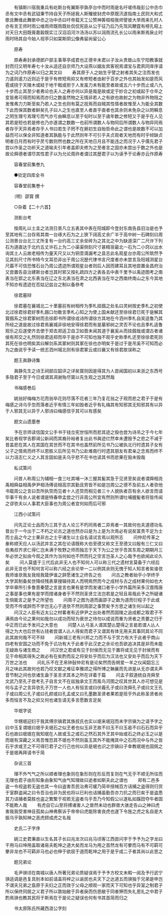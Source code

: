<!-- { "loadSidebar": true } -->
　　有镇斯川宿我重兵有屹斯台有翼斯亭孰亭台中而时雨是名吁嗟伟哉彭公中丞巾丞有文中丞有武钺秉节持自天子所拯我人斯殱彼豺虎中原既汛遂指南土民则大和式歌且舞维此舞歌中丞之功中丞曰吁帝载天工公赞神筭桓桓我师譬彼大旱雨来孔时人亦有言王师时雨公维雨师既雨既处侃侃宪臣从公于征乃后乃先驾风鞭霆有榜孔昭上对天日大田既膏嘉榖既实江汉滔滔河汴汤汤以苏以润雨流孔长公以雨来斯焉戾止时雨时旸其自今始人视亭只如棠斯阴公像弗留尚留公心

　　原寿

　　原寿寿封承德郎户部主事草亭成君也正德辛未君以子汝从贵致山东宁阳教事就封而归又明年寿七十汝从适还自京师乃大设燕以姻友宾客祝焉谓宝与君夙同庠序请为之词乃作原寿以归之其文曰
　　寿其原于人之始生乎譬之射者其矢之注而发也力逺则逺力近则近于是乎有修短焉抑又有修短者由射于百步之外也其始发如是而风雹或挠于天陵木或絓于地干戟或拒于人发虽力未有能至者故或五六十步而止或八九十步而止其至少者弗论也夫人之寿亦何以异是哉是故或定于妙合之初或起于仓卒之变皆弗可得而知焉而亦归之数虽然物之无情非若人之有欲也故射之为物非外物阻之发惟弗力力斯至矣乃若人之生也则有莫之戕焉而自贼其性情者故惟至人为能全其数下此而保其数者鲜矣孔子曰人之生也直至人者直乎直者也其余则未免杂之以罔瞬息之罔生理亏焉理亏而气亦亏由瞬息以至于旬时以至于歳年数之修短又于是乎在人见其若是短也若是修也乃亦遂谓之数数一也前所谓数人与物同后所谓数人与物异同焉者存乎天异焉者存乎人书曰若生子罔不在厥初生自贻哲命此之谓也是故数不可以加益而可以保全非知道者其孰能与于此然则年不可引乎夫贞观者天地而有时乎倾缺贞明者日月而有时乎昃亏数则然也数之所在天地日月且不能违之而况于人乎儒先君子尝以作圣之功祈天之道喻夫引年者盖即夫修为之至者言之固亦未尝出于数之外也是故论舜德者谓尽其性君子以为允论周祚者谓过其歴君子以为诬予于论寿亦云作原寿

　　容春堂前集巻九

　　●钦定四库全书

　　容春堂前集巻十

　　（明）邵寳 撰

　　○杂着【二十六首】

　　测影台考

　　按周礼以土圭之法测日景凡立五表其中表在阳城即今登封东南告县旧治是也予至其地有二台存焉其南一台琢大石为之上狭下阔高丈余广半于高中树一石碑刻曰周公测景台台北三丈所复有一台约高三丈余垒砖为之其北之中为缺道深广二尺许下列石为道直达于北约五丈许石上为二小渠渠侧刻尺寸甚精宻最北一石为二小窍以出水询其土人云故老相传为量天尺又以为铜壶滴漏考之县志此名观星台亦周公所筑然予见其刻尺寸所书特今文耳恐非出于周公况歴代律书言尺度者亦未尝言及阳城测星台尺葢不可信恐惟石台乃周公遗迹所谓观星台者则后人因而建耳且其地尝置金昌府治又尝置告县治建斯台者岂其时邪又按礼疏四方之表各去中表千里予以禹迹图考之南表当在郢之北东表当在辽之东北表当在肃之北西表当在华之西南终南山之东今其地不知亦有遗迹在否姑记兹台之制以备叅考

　　徐君墓辩

　　徐君墓在襄城北二十里墓前有树相传为季札挂劔之处名曰灵树按史季札之初使北过徐君徐君好季札劔口勿敢言季札心知之为使上国未献还至徐徐君巳死于是解其寳劔系之徐君冢树而去徐即书所谓徐戎诗所谓徐方其地在今泗州季札自吴适鲁乃其所经之道是故过徐君焉襄城非徐地安得徐君而有是墓邪树之灵否不论也且季札适鲁观乐之后遂使齐去使于郑去郑适卫自卫如晋未闻其道于襄奚从而挂劔哉或谓古者诸侯有邦交之礼然则徐君适郑而卒于是亦不可知也独不观乎史称季札还至徐徐君死则其死在徐也明矣其曰解剑系其冢树则其冢在徐也亦明矣于是过于是吊奚不可知而必为之曲说乎予读一统志泗州城北则有徐君冢云或曰襄又有徐君故误称之

　　题王眞静诗集

　　眞静先生之诗王祠部应韶评之详矣寳则因是得其为人尝闻国初以来浙之东西号多隐君子至于今日或谓其凋谢殆尽寳以先生观之岂其然哉

　　书梅感巻后

　　姚翁好梅梅方花而翁卒花则尽落不花者三年乃复花翁之子观而悲之君子于是有梅感之诗乌乎忽而落者近乎有情三年如毁者近乎有礼梅其有知邪其无知邪其有以异于人邪其无以异于人邪诗曰梅感信乎其可以有感矣

　　题文山遗墨巻

　　予在京师读信国文公手书于钱佥宪世恒所而悲其迹之毁也尝为诗吊之于今七年矣比者视学吉郡谒公新祠而其裔孙裕者复出此书眞迹烂然幸未遭毁予之悲之不减于昔盖悲在其人在其国在其世而不在其书也虽然前所见书乃公被执北行时遗其子女有父子之情焉而终不以恩胜义后所见书乃公赴难南行时遗其朋友有君亲之念焉而终不以力沮志仁义之人其言固如是夫乌乎悲不在书也读其书而悲果在毁未毁哉

　　私试策问

　　问昔人称周公为辅相一食三吐其哺一沐三握其髪其急于见贤至矣说者谓舜相尧禹相舜益相禹伊尹相汤傅说相高宗其勤且劳皆不如是岂周公之德不及前五人者欤他书载周公之言曰吾所执贽而见者十人还贽而相见者三十人貌执者百有余人欲言而请毕事千有余人说者谓是特春申孟尝之行非周公所宜有然则所谓吐哺握髪者将皆传闻之谬欤夫以人事君大臣事也为周公者宜何如而后可邪

　　江西小试策问

　　问先正论士品而为三其于古人论三不朽同焉者二异焉者一其故何也夫道德功名昔出于一今出于二不朽之论古之道也然亦曰是为上是为次焉必有说矣富贵不足为士而士品之今之士果非古之士乎诸生以士自名请试言焉以观所志
　　问仲尼传革之彖称顺天应人以汤武并言之其在论语既称大伯至德又称文王至德又曰殷有三仁又曰伯夷叔齐求仁得仁岂未满于牧野之师而独志于天下为公之世乎吾其东周之期期月三年必世之拟由今观之其作为当何如也不然而托之空言岂圣人之心哉予也欲闻此论久矣
　　问人莫盛于三代后此非无人也不知何人可以称三代之遗材言莫备于六经后此非无言也不知何言可以称六经之余论举一二以例其余则无愧于知人知言者矣谁欤我师谁欤我友我规我箴伊谁之辞愿诸生之终告之也
　　问古之教者始乎小学终乎大学其制备矣世降经残表章搜辑待其人而明焉然而今之成材与古之成材果何如也大学卒章所引多鲁晋秦楚之言是言也果有是学而发诸口者乎小学外篇所采多汉晋隋唐之事是事也果有是学而措诸身者乎不然则圣贤立法岂若是之轻且易哉此予之所疑诸生倘能言之是予之所望也
　　问周子之图为道而画邵子之数为道而衍程子于此或受而不传或辞而不学岂无心于道欤不然则周邵之事赘矣予方思之诸生何以起之
　　问汉之人臣有近太公之材畧者有近伊尹之出处者然而固陵之追成都之取君子不满焉由今论之果何如哉勿以成功而轻为衰世之待勿以成说而重为贤者之责要之归于中正而已此予发问之大意也
　　问楚人亾弓圣人谓其楚亾楚得之言曷若谓人亾人得之为大也后世有亾钱者尝谓人亾人得矣而君子又谓其有体无用夫其事同其论不同此其故何哉不可不辩
　　问新城三老有兴邦之力而不与于赏力有大于此者乎商山四老有安国之功而不免于讥功有大于此者乎此汉史之余论也吾欲追决其是非而未能无疑故与诸生商之
　　问汉世之君或有见于封侯而无见于置将或无见于封侯而有见于命相其得失之故必有在矣酌而反之将安处乎而后为汉法也又安处乎而后为天下万世之法也
　　问礼乐不在玊帛钟鼔仲尼有是论矣然而告朔爱一羊之仪闻韶忘三月之味此其故何也若乃叹文献之难征幸雅颂之得所博之聃襄而先进是从无亦谓夫声音节制之间也欤诸生盍于圣言求其本之所在详着于篇
　　问孟子叙道统自尧舜至文武乃至孔子尝考孔子自言文不在兹独承文王而鳯鸟河图之叹其世其人亦可想见是何与孟子之言异欤孔子万世一人也人有恒言或曰伏羲孔子或曰尧舜孔子或曰文王孔子或曰周公孔子或曰孔颜或曰孔孟或又曰孔墨数圣贤者果若是班乎外此称圣贤者尚多而恒言不及之抑又何也诸生请无多言愿数言足矣

　　华珉字说

　　华甥珉迎妇于我其傅宗镐君其族叔氏也实以珉来珉冠而未字宗镐为之请予字之曰中玉复谓珉曰珉乎夫珉石之似玊者也似玉非玊故不曰玉不曰玉曷不曰石石而异乎石也故曰珉珉在我知珉在人故或玉之或石之然石其外玊其中始或石之终必玉之以是而珉有深藏之义焉吾惟恐其不珉也不然则虽玉其外不能掩其中之石而况中与外之皆石乎求或玊之不可得巳君子之行己也何以异是珉也识之宗镐曰子幸教珉珉也固佩之于是珉再拜请书于简

　　杂说三首

　　理不外气气之所以顺者理也象则在象形则在形反而复则在气无乎不顺无所往而无理也君子由形知象由象知气由气知理故曰逝者如斯夫此之谓也
　　郑有二邑多盗一令视盗若无盗也其一令曰盗害吾民治弗可缓乃简卒授械百方诘捕之盗得则归货于室群盗闻之曰令吾治也非为民也将以巳利也诘捕虽勤吾亦力抗之而巳矣于是盗悉其力诘捕者莫胜也盗之繁繁于视若无盗者乌乎吾乃今知假公以遂私如蹊田夺牛者固不能欺人哉
　　有虎自它山至将搏诸害人之兽然未动也群兽大骇走告山之神曰虎害我我受害神且孤矣山神弗察诉于帝帝曰虎能除害良虎也遂下令旌之虎之名自是大振乌乎孰知神之恶虎顾成虎之名哉

　　史氏二子字序

　　姚江史君秉直以生名其子长曰兆龙次曰兆马顷客江西尝问字于予予为之字龙曰干用马曰坤用盖取诸易夫乾坤之道大矣而龙马为用之首然龙有可豢而马有不可羁可豢非龙也不可羁非马也必也伸于欲屈于道而乾坤之用于是乎成二子者其尚以此思之

　　题兄弟论

　　毛尹骙顷在南城以唐人所著兄弟论质疑误焉于予予方校文未暇一阅及予行武宁骙适调是邑复具别本如前请盖将梓之以谕民也夫天下之达道五而骙独于兄弟是申岂不谓夫兄弟之翕原于夫妇之正而效于父母之顺观一家而天下可知也乎异室之制君子所以保终同居之义君子所以敦始敝于异者戾而伤恩敝于同者狎而失礼恩礼之中君子酌焉骙也教其民将于斯焉在于是论之疑误也何有书其首简而归之

　　书太原陈氏所藏西涯公字刻

